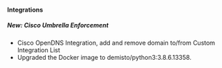 
#### Integrations
##### New: Cisco Umbrella Enforcement
- Cisco OpenDNS Integration, add and remove domain to/from Custom Integration List
- Upgraded the Docker image to demisto/python3:3.8.6.13358.
